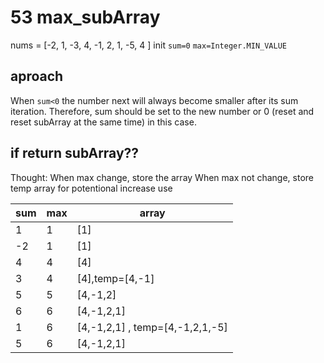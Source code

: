 # 53 max_subArray

nums = [-2, 1, -3, 4, -1, 2, 1, -5, 4 ]
init `sum=0` `max=Integer.MIN_VALUE`

## aproach

When `sum<0` the number next will always become smaller after its sum iteration. Therefore, sum should be set to the new number or 0 (reset and reset subArray at the same time) in this case.

## if return subArray??

Thought:
When max change, store the array
When max not change, store temp array for potentional increase use

| sum | max | array                           |
| --- | --- | ------------------------------- |
| 1   | 1   | [1]                             |
| -2  | 1   | [1]                             |
| 4   | 4   | [4]                             |
| 3   | 4   | [4],temp=[4,-1]                 |
| 5   | 5   | [4,-1,2]                        |
| 6   | 6   | [4,-1,2,1]                      |
| 1   | 6   | [4,-1,2,1] , temp=[4,-1,2,1,-5] |
| 5   | 6   | [4,-1,2,1]                      |
